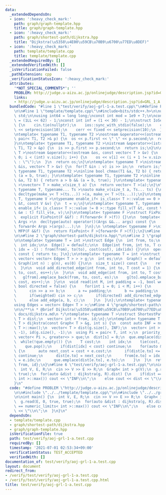 ```yaml
---
data:
  _extendedDependsOn:
  - icon: ':heavy_check_mark:'
    path: graph/graph-template.hpp
    title: graph/graph-template.hpp
  - icon: ':heavy_check_mark:'
    path: graph/shortest-path/dijkstra.hpp
    title: "Dijkstra(\u5358\u4E00\u59CB\u70B9\u6700\u77ED\u8DEF)"
  - icon: ':heavy_check_mark:'
    path: template/template.cpp
    title: template/template.cpp
  _extendedRequiredBy: []
  _extendedVerifiedWith: []
  _isVerificationFailed: false
  _pathExtension: cpp
  _verificationStatusIcon: ':heavy_check_mark:'
  attributes:
    '*NOT_SPECIAL_COMMENTS*': ''
    PROBLEM: http://judge.u-aizu.ac.jp/onlinejudge/description.jsp?id=GRL_1_A
    links:
    - http://judge.u-aizu.ac.jp/onlinejudge/description.jsp?id=GRL_1_A
  bundledCode: "#line 1 \"test/verify/aoj-grl-1-a.test.cpp\"\n#define PROBLEM \"http://judge.u-aizu.ac.jp/onlinejudge/description.jsp?id=GRL_1_A\"\
    \n\n#line 1 \"template/template.cpp\"\n#include<bits/stdc++.h>\n\nusing namespace\
    \ std;\n\nusing int64 = long long;\nconst int mod = 1e9 + 7;\n\nconst int64 infll\
    \ = (1LL << 62) - 1;\nconst int inf = (1 << 30) - 1;\n\nstruct IoSetup {\n  IoSetup()\
    \ {\n    cin.tie(nullptr);\n    ios::sync_with_stdio(false);\n    cout << fixed\
    \ << setprecision(10);\n    cerr << fixed << setprecision(10);\n  }\n} iosetup;\n\
    \ntemplate< typename T1, typename T2 >\nostream &operator<<(ostream &os, const\
    \ pair< T1, T2 >& p) {\n  os << p.first << \" \" << p.second;\n  return os;\n\
    }\n\ntemplate< typename T1, typename T2 >\nistream &operator>>(istream &is, pair<\
    \ T1, T2 > &p) {\n  is >> p.first >> p.second;\n  return is;\n}\n\ntemplate< typename\
    \ T >\nostream &operator<<(ostream &os, const vector< T > &v) {\n  for(int i =\
    \ 0; i < (int) v.size(); i++) {\n    os << v[i] << (i + 1 != v.size() ? \" \"\
    \ : \"\");\n  }\n  return os;\n}\n\ntemplate< typename T >\nistream &operator>>(istream\
    \ &is, vector< T > &v) {\n  for(T &in : v) is >> in;\n  return is;\n}\n\ntemplate<\
    \ typename T1, typename T2 >\ninline bool chmax(T1 &a, T2 b) { return a < b &&\
    \ (a = b, true); }\n\ntemplate< typename T1, typename T2 >\ninline bool chmin(T1\
    \ &a, T2 b) { return a > b && (a = b, true); }\n\ntemplate< typename T = int64\
    \ >\nvector< T > make_v(size_t a) {\n  return vector< T >(a);\n}\n\ntemplate<\
    \ typename T, typename... Ts >\nauto make_v(size_t a, Ts... ts) {\n  return vector<\
    \ decltype(make_v< T >(ts...)) >(a, make_v< T >(ts...));\n}\n\ntemplate< typename\
    \ T, typename V >\ntypename enable_if< is_class< T >::value == 0 >::type fill_v(T\
    \ &t, const V &v) {\n  t = v;\n}\n\ntemplate< typename T, typename V >\ntypename\
    \ enable_if< is_class< T >::value != 0 >::type fill_v(T &t, const V &v) {\n  for(auto\
    \ &e : t) fill_v(e, v);\n}\n\ntemplate< typename F >\nstruct FixPoint : F {\n\
    \  explicit FixPoint(F &&f) : F(forward< F >(f)) {}\n\n  template< typename...\
    \ Args >\n  decltype(auto) operator()(Args &&... args) const {\n    return F::operator()(*this,\
    \ forward< Args >(args)...);\n  }\n};\n \ntemplate< typename F >\ninline decltype(auto)\
    \ MFP(F &&f) {\n  return FixPoint< F >{forward< F >(f)};\n}\n#line 4 \"test/verify/aoj-grl-1-a.test.cpp\"\
    \n\n#line 2 \"graph/shortest-path/dijkstra.hpp\"\n\n#line 2 \"graph/graph-template.hpp\"\
    \n\ntemplate< typename T = int >\nstruct Edge {\n  int from, to;\n  T cost;\n\
    \  int idx;\n\n  Edge() = default;\n\n  Edge(int from, int to, T cost = 1, int\
    \ idx = -1) : from(from), to(to), cost(cost), idx(idx) {}\n\n  operator int()\
    \ const { return to; }\n};\n\ntemplate< typename T = int >\nstruct Graph {\n \
    \ vector< vector< Edge< T > > > g;\n  int es;\n\n  Graph() = default;\n\n  explicit\
    \ Graph(int n) : g(n), es(0) {}\n\n  size_t size() const {\n    return g.size();\n\
    \  }\n\n  void add_directed_edge(int from, int to, T cost = 1) {\n    g[from].emplace_back(from,\
    \ to, cost, es++);\n  }\n\n  void add_edge(int from, int to, T cost = 1) {\n \
    \   g[from].emplace_back(from, to, cost, es);\n    g[to].emplace_back(to, from,\
    \ cost, es++);\n  }\n\n  void read(int M, int padding = -1, bool weighted = false,\
    \ bool directed = false) {\n    for(int i = 0; i < M; i++) {\n      int a, b;\n\
    \      cin >> a >> b;\n      a += padding;\n      b += padding;\n      T c = T(1);\n\
    \      if(weighted) cin >> c;\n      if(directed) add_directed_edge(a, b, c);\n\
    \      else add_edge(a, b, c);\n    }\n  }\n};\n\ntemplate< typename T = int >\n\
    using Edges = vector< Edge< T > >;\n#line 4 \"graph/shortest-path/dijkstra.hpp\"\
    \n\n/**\n * @brief Dijkstra(\u5358\u4E00\u59CB\u70B9\u6700\u77ED\u8DEF)\n * @docs\
    \ docs/dijkstra.md\n */\ntemplate< typename T >\nstruct ShortestPath {\n  vector<\
    \ T > dist;\n  vector< int > from, id;\n};\n\ntemplate< typename T >\nShortestPath<\
    \ T > dijkstra(const Graph< T > &g, int s) {\n  const auto INF = numeric_limits<\
    \ T >::max();\n  vector< T > dist(g.size(), INF);\n  vector< int > from(g.size(),\
    \ -1), id(g.size(), -1);\n  using Pi = pair< T, int >;\n  priority_queue< Pi,\
    \ vector< Pi >, greater<> > que;\n  dist[s] = 0;\n  que.emplace(dist[s], s);\n\
    \  while(!que.empty()) {\n    T cost;\n    int idx;\n    tie(cost, idx) = que.top();\n\
    \    que.pop();\n    if(dist[idx] < cost) continue;\n    for(auto &e : g.g[idx])\
    \ {\n      auto next_cost = cost + e.cost;\n      if(dist[e.to] <= next_cost)\
    \ continue;\n      dist[e.to] = next_cost;\n      from[e.to] = idx;\n      id[e.to]\
    \ = e.idx;\n      que.emplace(dist[e.to], e.to);\n    }\n  }\n  return {dist,\
    \ from, id};\n}\n#line 6 \"test/verify/aoj-grl-1-a.test.cpp\"\n\nint main() {\n\
    \  int V, E, R;\n  cin >> V >> E >> R;\n  Graph< int > g(V);\n  g.read(E, 0, true,\
    \ true);\n  for(auto &dist : dijkstra(g, R).dist) {\n    if(dist == numeric_limits<\
    \ int >::max()) cout << \"INF\\n\";\n    else cout << dist << \"\\n\";\n  }\n\
    }\n"
  code: "#define PROBLEM \"http://judge.u-aizu.ac.jp/onlinejudge/description.jsp?id=GRL_1_A\"\
    \n\n#include \"../../template/template.cpp\"\n\n#include \"../../graph/shortest-path/dijkstra.hpp\"\
    \n\nint main() {\n  int V, E, R;\n  cin >> V >> E >> R;\n  Graph< int > g(V);\n\
    \  g.read(E, 0, true, true);\n  for(auto &dist : dijkstra(g, R).dist) {\n    if(dist\
    \ == numeric_limits< int >::max()) cout << \"INF\\n\";\n    else cout << dist\
    \ << \"\\n\";\n  }\n}\n"
  dependsOn:
  - template/template.cpp
  - graph/shortest-path/dijkstra.hpp
  - graph/graph-template.hpp
  isVerificationFile: true
  path: test/verify/aoj-grl-1-a.test.cpp
  requiredBy: []
  timestamp: '2021-07-01 02:53:34+09:00'
  verificationStatus: TEST_ACCEPTED
  verifiedWith: []
documentation_of: test/verify/aoj-grl-1-a.test.cpp
layout: document
redirect_from:
- /verify/test/verify/aoj-grl-1-a.test.cpp
- /verify/test/verify/aoj-grl-1-a.test.cpp.html
title: test/verify/aoj-grl-1-a.test.cpp
---
```


